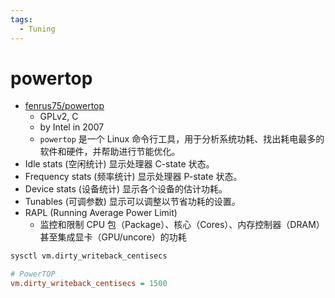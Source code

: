 ```yaml
---
tags:
  - Tuning
---
```


# powertop

- [fenrus75/powertop](https://github.com/fenrus75/powertop)
  - GPLv2, C
  - by Intel in 2007
  - `powertop` 是一个 Linux 命令行工具，用于分析系统功耗、找出耗电最多的软件和硬件，并帮助进行节能优化。
- Idle stats (空闲统计) 显示处理器 C-state 状态。
- Frequency stats (频率统计) 显示处理器 P-state 状态。
- Device stats (设备统计) 显示各个设备的估计功耗。
- Tunables (可调参数) 显示可以调整以节省功耗的设置。
- RAPL (Running Average Power Limit)
  - 监控和限制 CPU 包（Package）、核心（Cores）、内存控制器（DRAM）甚至集成显卡（GPU/uncore）的功耗

```bash
sysctl vm.dirty_writeback_centisecs
```

```ini
# PowerTOP
vm.dirty_writeback_centisecs = 1500
```
